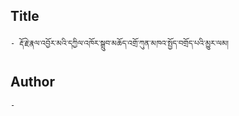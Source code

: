 ## Title
	- རྡོ་རྗེ་རྣལ་འབྱོར་མའི་དཀྱིལ་འཁོར་སྒྲུབ་མཆོད་འགྲོ་ཀུན་མཁའ་སྤྱོད་བགྲོད་པའི་མྱུར་ལམ།

## Author
	- 

